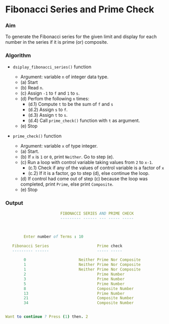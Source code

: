 # Fibonacci Series and Prime Check

### Aim

To generate the Fibonacci series for the given limit and display
for each number in the series if it is prime (or) composite.

### Algorithm

-   `dsiplay_fibonacci_series()` function

    -   Argument: variable `n` of integer data type.
    -   (a) Start
    -   (b) Read `n`.
    -   (c) Assign `-1` to `f` and `1` to `s`.
    -   (d) Perfom the following `n` times:
        -   (d.1) Compute `t` to be the sum of `f` and `s`
        -   (d.2) Assign `s` to `f`.
        -   (d.3) Assign `t` to `s`.
        -   (d.4) Call `prime_check()` function with `t` as argument.
    -   (e) Stop

-   `prime_check()` function
    -   Argument: variable `x` of type integer.
    -   (a) Start.
    -   (b) If `x` is `1` or `0`, print `Neither`. Go to step (e).
    -   (c) Run a loop with control variable taking values from `2` to `x-1`.
        -   (c.1) Check if any of the values of control variable is a factor of `x`
        -   (c.2) If it is a factor, go to step (d), else continue the loop.
    -   (d) If control had come out of step (c) because the loop was completed,
        print `Prime`, else print `Composite`.
    -   (e) Stop


### Output

```nim
                        FIBONACCI SERIES AND PRIME CHECK
                        --------- ------ --- ----- -----



        Enter number of Terms : 10

   Fibonacci Series                     Prime check
   --------- ------                     ----- -----

        0                       Neither Prime Nor Composite
        1                       Neither Prime Nor Composite
        1                       Neither Prime Nor Composite
        2                               Prime Number
        3                               Prime Number
        5                               Prime Number
        8                               Composite Number
        13                              Prime Number
        21                              Composite Number
        34                              Composite Number


Want to continue ? Press (1) then. 2
```
